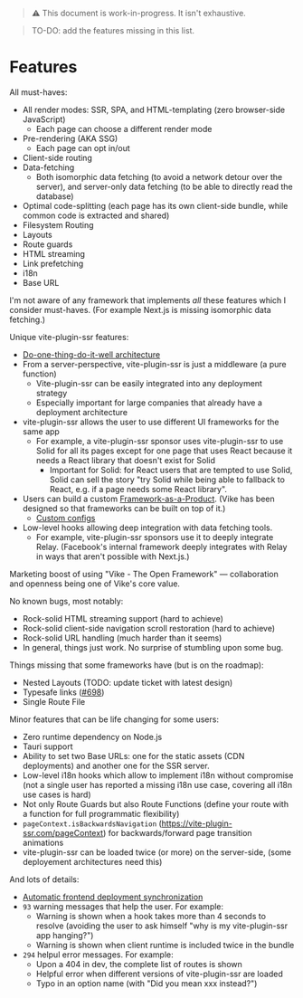 > :warning: This document is work-in-progress. It isn't exhaustive.

> TO-DO: add the features missing in this list.

# Features

All must-haves:
 - All render modes: SSR, SPA, and HTML-templating (zero browser-side JavaScript)
   - Each page can choose a different render mode
 - Pre-rendering (AKA SSG)
   - Each page can opt in/out
 - Client-side routing
 - Data-fetching
   - Both isomorphic data fetching (to avoid a network detour over the server), and server-only data fetching (to be able to directly read the database)
 - Optimal code-splitting (each page has its own client-side bundle, while common code is extracted and shared)
 - Filesystem Routing
 - Layouts
 - Route guards
 - HTML streaming
 - Link prefetching
 - i18n
 - Base URL

I'm not aware of any framework that implements *all* these features which I consider must-haves. (For example Next.js is missing isomorphic data fetching.)

Unique vite-plugin-ssr features:
 - [Do-one-thing-do-it-well architecture](https://vite-plugin-ssr.com/architecture)
 - From a server-perspective, vite-plugin-ssr is just a middleware (a pure function)
   - Vite-plugin-ssr can be easily integrated into any deployment strategy
   - Especially important for large companies that already have a deployment architecture
 - vite-plugin-ssr allows the user to use different UI frameworks for the same app
   - For example, a vite-plugin-ssr sponsor uses vite-plugin-ssr to use Solid for all its pages except for one page that uses React because it needs a React library that doesn't exist for Solid
     - Important for Solid: for React users that are tempted to use Solid, Solid can sell the story "try Solid while being able to fallback to React, e.g. if a page needs some React library".
 - Users can build a custom [Framework-as-a-Product](https://vike.land/#framework-as-a-product). (Vike has been designed so that frameworks can be built on top of it.)
   - [Custom configs](https://vite-plugin-ssr.com/meta)
 - Low-level hooks allowing deep integration with data fetching tools.
   - For example, vite-plugin-ssr sponsors use it to deeply integrate Relay. (Facebook's internal framework deeply integrates with Relay in ways that aren't possible with Next.js.)

Marketing boost of using "Vike - The Open Framework" &mdash; collaboration and openness being one of Vike's core value.

No known bugs, most notably:
 - Rock-solid HTML streaming support (hard to achieve)
 - Rock-solid client-side navigation scroll restoration (hard to achieve)
 - Rock-solid URL handling (much harder than it seems)
 - In general, things just work. No surprise of stumbling upon some bug.

Things missing that some frameworks have (but is on the roadmap):
 - Nested Layouts (TODO: update ticket with latest design)
 - Typesafe links ([#698](https://github.com/brillout/vite-plugin-ssr/issues/698))
 - Single Route File

Minor features that can be life changing for some users:
- Zero runtime dependency on Node.js
- Tauri support
- Ability to set two Base URLs: one for the static assets (CDN deployments) and another one for the SSR server.
- Low-level i18n hooks which allow to implement i18n without compromise (not a single user has reported a missing i18n use case, covering all i18n use cases is hard)
- Not only Route Guards but also Route Functions (define your route with a function for full programmatic flexibility)
- `pageContext.isBackwardsNavigation` (https://vite-plugin-ssr.com/pageContext) for backwards/forward page transition animations
- vite-plugin-ssr can be loaded twice (or more) on the server-side, (some deployement architectures need this)

And lots of details:
- [Automatic frontend deployment synchronization](https://vite-plugin-ssr.com/deploy-sync)
- `93` warning messages that help the user. For example:
  - Warning is shown when a hook takes more than 4 seconds to resolve (avoiding the user to ask himself "why is my vite-plugin-ssr app hanging?")
  - Warning is shown when client runtime is included twice in the bundle
- `294` helpul error messages. For example:
  - Upon a 404 in dev, the complete list of routes is shown
  - Helpful error when different versions of vite-plugin-ssr are loaded
  - Typo in an option name (with "Did you mean xxx instead?")
